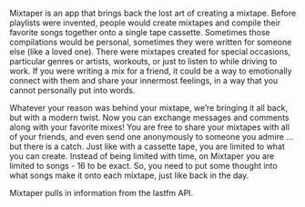 Mixtaper is an app that brings back the lost art of creating a mixtape. Before playlists were invented, people would create mixtapes and compile their favorite songs together onto a single tape cassette. Sometimes those compilations would be personal, sometimes they were written for someone else (like a loved one). There were mixtapes created for special occasions, particular genres or artists, workouts, or just to listen to while driving to work. If you were writing a mix for a friend, it could be a way to emotionally connect with them and share your innermost feelings, in a way that you cannot personally put into words.

Whatever your reason was behind your mixtape, we’re bringing it all back, but with a modern twist. Now you can exchange messages and comments along with your favorite mixes! You are free to share your mixtapes with all of your friends, and even send one anonymously to someone you admire … but there is a catch. Just like with a cassette tape, you are limited to what you can create. Instead of being limited with time, on Mixtaper you are limited to songs - 16 to be exact. So, you need to put some thought into what songs make it onto each mixtape, just like back in the day.

Mixtaper pulls in information from the lastfm API.